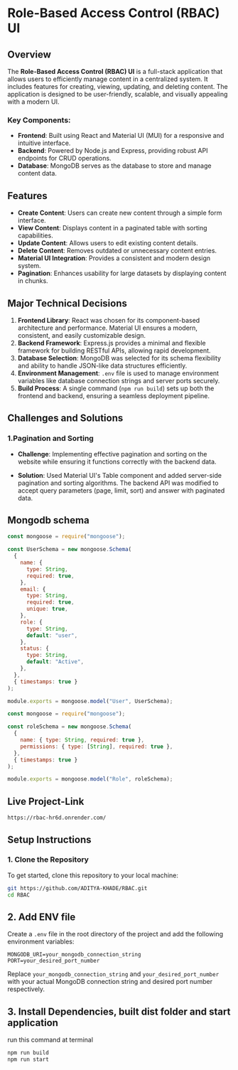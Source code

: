 # Role-Based Access Control (RBAC) UI

## Overview

The **Role-Based Access Control (RBAC) UI** is a full-stack application that allows users to efficiently manage content in a centralized system. It includes features for creating, viewing, updating, and deleting content. The application is designed to be user-friendly, scalable, and visually appealing with a modern UI.

### Key Components:
- **Frontend**: Built using React and Material UI (MUI) for a responsive and intuitive interface.
- **Backend**: Powered by Node.js and Express, providing robust API endpoints for CRUD operations.
- **Database**: MongoDB serves as the database to store and manage content data.


## Features
- **Create Content**: Users can create new content through a simple form interface.
- **View Content**: Displays content in a paginated table with sorting capabilities.
- **Update Content**: Allows users to edit existing content details.
- **Delete Content**: Removes outdated or unnecessary content entries.
- **Material UI Integration**: Provides a consistent and modern design system.
- **Pagination**: Enhances usability for large datasets by displaying content in chunks.


## Major Technical Decisions

1. **Frontend Library**: React was chosen for its component-based architecture and performance. Material UI ensures a modern, consistent, and easily customizable design.
2. **Backend Framework**: Express.js provides a minimal and flexible framework for building RESTful APIs, allowing rapid development.
3. **Database Selection**: MongoDB was selected for its schema flexibility and ability to handle JSON-like data structures efficiently.
4. **Environment Management**: `.env` file is used to manage environment variables like database connection strings and server ports securely.
5. **Build Process**: A single command (`npm run build`) sets up both the frontend and backend, ensuring a seamless deployment pipeline.


## Challenges and Solutions

### 1.Pagination and Sorting
- **Challenge**: Implementing effective pagination and sorting on the website while ensuring it functions correctly with the backend data.

- **Solution**: Used Material UI's Table component and added server-side pagination and sorting algorithms. The backend API was modified to accept query parameters (page, limit, sort) and answer with paginated data.

## Mongodb schema
```javascript
const mongoose = require("mongoose");

const UserSchema = new mongoose.Schema(
  {
    name: {
      type: String,
      required: true,
    },
    email: {
      type: String,
      required: true,
      unique: true,
    },
    role: {
      type: String,
      default: "user",
    },
    status: {
      type: String,
      default: "Active",
    },
  },
  { timestamps: true }
);

module.exports = mongoose.model("User", UserSchema);

```

```javascript
const mongoose = require("mongoose");

const roleSchema = new mongoose.Schema(
  {
    name: { type: String, required: true },
    permissions: { type: [String], required: true },
  },
  { timestamps: true }
);

module.exports = mongoose.model("Role", roleSchema);

```
## Live Project-Link 
```plaintext
https://rbac-hr6d.onrender.com/
```

## Setup Instructions

### 1. Clone the Repository

To get started, clone this repository to your local machine:

```bash
git https://github.com/ADITYA-KHADE/RBAC.git
cd RBAC
```

## 2. Add ENV file 

Create a `.env` file in the root directory of the project and  add the following environment variables:

```plaintext
MONGODB_URI=your_mongodb_connection_string
PORT=your_desired_port_number

```

Replace `your_mongodb_connection_string` and `your_desired_port_number` with your actual MongoDB connection string and desired port number respectively.

## 3. Install Dependencies, built dist folder and start application

run this command at terminal

```bash
npm run build
npm run start
```
